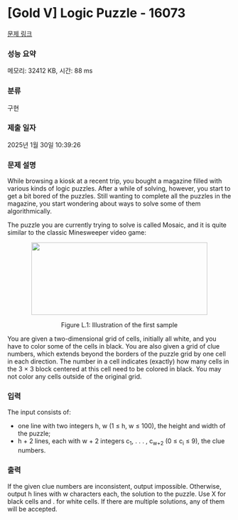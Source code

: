 # [Gold V] Logic Puzzle - 16073 

[문제 링크](https://www.acmicpc.net/problem/16073) 

### 성능 요약

메모리: 32412 KB, 시간: 88 ms

### 분류

구현

### 제출 일자

2025년 1월 30일 10:39:26

### 문제 설명

<p>While browsing a kiosk at a recent trip, you bought a magazine filled with various kinds of logic puzzles. After a while of solving, however, you start to get a bit bored of the puzzles. Still wanting to complete all the puzzles in the magazine, you start wondering about ways to solve some of them algorithmically.</p>

<p>The puzzle you are currently trying to solve is called Mosaic, and it is quite similar to the classic Minesweeper video game:</p>

<p style="text-align: center;"><img alt="" src="https://upload.acmicpc.net/6765c456-ce04-4d09-83de-69c9ca3b4e05/-/preview/" style="width: 396px; height: 163px;"></p>

<p style="text-align: center;">Figure L.1: Illustration of the first sample</p>

<p>You are given a two-dimensional grid of cells, initially all white, and you have to color some of the cells in black. You are also given a grid of clue numbers, which extends beyond the borders of the puzzle grid by one cell in each direction. The number in a cell indicates (exactly) how many cells in the 3 × 3 block centered at this cell need to be colored in black. You may not color any cells outside of the original grid.</p>

### 입력 

 <p>The input consists of:</p>

<ul>
	<li>one line with two integers h, w (1 ≤ h, w ≤ 100), the height and width of the puzzle;</li>
	<li>h + 2 lines, each with w + 2 integers c<sub>1</sub>, . . . , c<sub>w+2</sub> (0 ≤ c<sub>i</sub> ≤ 9), the clue numbers.</li>
</ul>

### 출력 

 <p>If the given clue numbers are inconsistent, output impossible. Otherwise, output h lines with w characters each, the solution to the puzzle. Use X for black cells and . for white cells. If there are multiple solutions, any of them will be accepted.</p>

